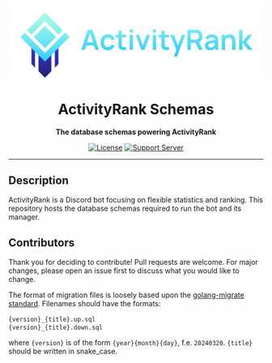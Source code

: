 <div align="center">

![ActivityRank Wordmark](https://raw.githubusercontent.com/activityrankbot/assets/main/banners/wordmark.png)

# ActivityRank Schemas

**The database schemas powering ActivityRank**

[![License](https://img.shields.io/github/license/activityrankbot/website?style=for-the-badge)](https://github.com/activityrankbot/schemas/blob/main/LICENSE.txt)
[![Support Server](https://img.shields.io/discord/534598374985302027?style=for-the-badge&logo=discord&label=support%20server&link=https%3A%2F%2Factivityrank.me/support)](https://activityrank.me/support)

</div>

---

## Description

ActivityRank is a Discord bot focusing on flexible statistics and ranking.
This repository hosts the database schemas required to run the bot and its manager.

## Contributors

Thank you for deciding to contribute! Pull requests are welcome.
For major changes, please open an issue first to discuss what you would like to change.

The format of migration files is loosely based upon the
[golang-migrate standard](https://github.com/golang-migrate/migrate/blob/master/MIGRATIONS.md).
Filenames should have the formats:

```
{version}_{title}.up.sql
{version}_{title}.down.sql
```

where `{version}` is of the form `{year}{month}{day}`, f.e. `20240320`. `{title}` should be written in snake_case.
